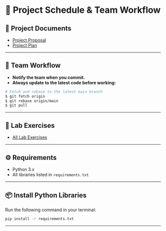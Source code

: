 # 📅 Project Schedule & Team Workflow

## 📄 Project Documents
- [Project Proposal](https://docs.google.com/document/d/153xh0cEmbYlkVlcoY1W4nTPBzntlDcRmDmL-hXv4CYE/edit?usp=sharing)
- [Project Plan](https://docs.google.com/document/d/1MdLO3yEn-LvBMJ8tdqb9geIdqbVyi-BI8f3mQRcgHt8/edit?usp=sharing)

---

## 👥 Team Workflow

- **Notify the team when you commit.**
- **Always update to the latest code before working:**

```bash
# Fetch and rebase to the latest main branch
$ git fetch origin
$ git rebase origin/main
$ git pull
```

---

## 📝 Lab Exercises

- [All Lab Exercises](https://drive.google.com/drive/folders/1kXrWVUvHAVzwAi-PhuXUS5f_ch7qbP1H?usp=sharing)

---

## ⚙️ Requirements

- Python 3.x
- All libraries listed in `requirements.txt`

---

## 📦 Install Python Libraries

Run the following command in your terminal:

```bash
pip install -r requirements.txt
```

---